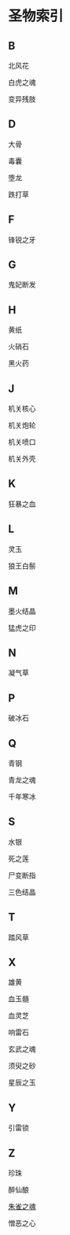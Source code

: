 # 圣物索引
## B
北风花

白虎之魂

变异残肢

## D
大骨

毒囊

堕龙

跌打草
## F
锋锐之牙

## G
鬼妃断发

## H
黄纸

火硝石

黑火药

## J
机关核心

机关炮轮

机关喷口

机关外壳

## K
狂暴之血

## L
灵玉

狼王白鬃

## M 
墨火结晶

猛虎之印

## N
凝气草

## P
破冰石

## Q
青钢

青龙之魂

千年寒冰

## S
水银

死之莲

尸变断指

三色结晶

## T
踏风草

## X
雄黄

血玉髓

血灵芝

响雷石

玄武之魂

须臾之砂

星辰之玉
## Y
引雷锁

## Z
珍珠

醉仙酿

[朱雀之魂](Potion_ZhuQueZhiHun.md)

憎恶之心
